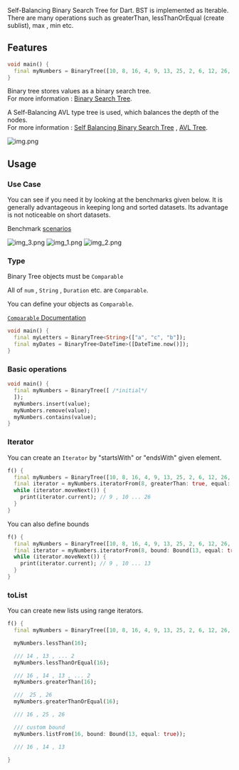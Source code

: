 Self-Balancing Binary Search Tree for Dart. BST is implemented as Iterable. There are many operations such as
greaterThan, lessThanOrEqual (create sublist), max , min etc.

## Features

````dart
void main() {
  final myNumbers = BinaryTree([10, 8, 16, 4, 9, 13, 25, 2, 6, 12, 26, 14, 18]);
}
````

Binary tree stores values as a binary search tree.<br>
For more information : [Binary Search Tree](https://en.wikipedia.org/wiki/Binary_search_tree).

A Self-Balancing AVL type tree is used, which balances the depth of the nodes.<br>
For more
information : [Self Balancing Binary Search Tree](https://en.wikipedia.org/wiki/Self-balancing_binary_search_tree)
, [AVL Tree](https://en.wikipedia.org/wiki/AVL_tree).

![img.png](https://github.com/Mehmetyaz/binary_tree/blob/master/benchmark/charts/chart.png)

## Usage

### Use Case

You can see if you need it by looking at the benchmarks given below. It is generally advantageous in keeping long and
sorted datasets. Its advantage is not noticeable on short datasets.

Benchmark [scenarios](https://github.com/Mehmetyaz/binary_tree/tree/master/benchmark)

![img_3.png](https://github.com/Mehmetyaz/binary_tree/blob/master/benchmark/charts/contains.png)
![img_1.png](https://github.com/Mehmetyaz/binary_tree/blob/master/benchmark/charts/insert2.png)
![img_2.png](https://github.com/Mehmetyaz/binary_tree/blob/master/benchmark/charts/remove.png)

### Type

Binary Tree objects must be ``Comparable``

All of `num` , `String` , ``Duration`` etc. are `Comparable`.

You can define your objects as ``Comparable``.

[``Comparable`` Documentation](https://api.flutter.dev/flutter/dart-core/Comparable-class.html)

````dart
void main() {
  final myLetters = BinaryTree<String>(["a", "c", "b"]);
  final myDates = BinaryTree<DateTime>([DateTime.now()]);
}
````

### Basic operations

```dart
void main() {
  final myNumbers = BinaryTree([ /*initial*/
  ]);
  myNumbers.insert(value);
  myNumbers.remove(value);
  myNumbers.contains(value);
}
```

### Iterator

You can create an ``Iterator`` by "startsWith" or "endsWith" given element.

````dart
f() {
  final myNumbers = BinaryTree([10, 8, 16, 4, 9, 13, 25, 2, 6, 12, 26, 14, 18]);
  final iterator = myNumbers.iteratorFrom(8, greaterThan: true, equal: false); // defaults
  while (iterator.moveNext()) {
    print(iterator.current); // 9 , 10 ... 26
  }
}
````

You can also define bounds

````dart
f() {
  final myNumbers = BinaryTree([10, 8, 16, 4, 9, 13, 25, 2, 6, 12, 26, 14, 18]);
  final iterator = myNumbers.iteratorFrom(8, bound: Bound(13, equal: true));
  while (iterator.moveNext()) {
    print(iterator.current); // 9 , 10 ... 13
  }
}
````

### toList

You can create new lists using range iterators.

````dart
f() {
  final myNumbers = BinaryTree([10, 8, 16, 4, 9, 13, 25, 2, 6, 12, 26, 14, 18]);

  myNumbers.lessThan(16);

  /// 14 , 13 , ... 2
  myNumbers.lessThanOrEqual(16);

  /// 16 , 14 , 13 , ... 2
  myNumbers.greaterThan(16);

  ///  25 , 26
  myNumbers.greaterThanOrEqual(16);

  /// 16 , 25 , 26

  /// custom bound
  myNumbers.listFrom(16, bound: Bound(13, equal: true));

  /// 16 , 14 , 13

}
````
